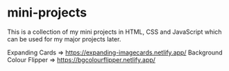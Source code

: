 # mini-projects
This is a collection of my mini projects in HTML, CSS and JavaScript which can be used for my major projects later.

Expanding Cards =>  https://expanding-imagecards.netlify.app/
Background Colour Flipper => https://bgcolourflipper.netlify.app/
